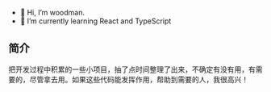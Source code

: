 - 👋 Hi, I’m woodman.
- 🌱 I’m currently learning React and TypeScript

## 简介
把开发过程中积累的一些小项目，抽了点时间整理了出来，不确定有没有用，有需要的，尽管拿去用。如果这些代码能发挥作用，帮助到需要的人，我很高兴！
<!---
51263599/51263599 is a ✨ special ✨ repository because its `README.md` (this file) appears on your GitHub profile.
You can click the Preview link to take a look at your changes.
--->
